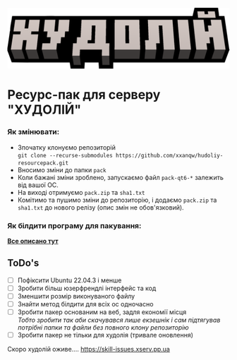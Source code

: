 ![Лого](https://github.com/xxanqw/hudoliy-resourcepack/blob/3e22022f440fbe8a61ce429501d7602c1b17a333/src/logo.png)  
# Ресурс-пак для серверу "ХУДОЛІЙ"


### Як змінювати:
 - Зпочатку клонуємо репозиторій  
 `git clone --recurse-submodules https://github.com/xxanqw/hudoliy-resourcepack.git`
 - Вносимо зміни до папки `pack`
 - Коли бажані зміни зроблено, запускаємо файл `pack-qt6-*` залежить від вашої ОС.  
 - На виході отримуємо `pack.zip` та `sha1.txt`
 - Комітимо та пушимо зміни до репозиторію, і додаємо `pack.zip` та `sha1.txt` до нового релізу (опис змін не обов'язковий).

### Як білдити програму для пакування:
 **[Все описано тут](https://github.com/xxanqw/hudoliy-resourcepack/tree/main/build)**

## ToDo's
 - [ ] Пофіксити Ubuntu 22.04.3 і менше
 - [ ] Зробити більш юзерфрендлі інтерфейс та код
 - [ ] Зменшити розмір виконуваного файлу
 - [ ] Знайти метод білдити для всіх ос одночасно
 - [ ] Зробити пакер основаним на веб, задля економії місця  
       *Тобто зробити так аби скачувався лише екзешнік і сам підтягував потрібні папки та файли без повного клону репозиторію*
 - [ ] Зробити пакер не тільки для худолія (тривале оновлення)

Скоро худолій оживе.... https://skill-issues.xserv.pp.ua
